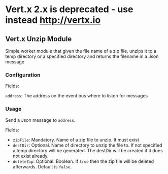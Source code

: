 # Vert.x 2.x is **deprecated** - use instead http://vertx.io

## Vert.x Unzip Module

Simple worker module that given the file name of a zip file, unzips it to a temp directory or a specified directory and returns the filename in a Json message

### Configuration

Fields:

`address`: The address on the event bus where to listen for messages

### Usage

Send a Json message to `address`.

Fields:

* `zipFile`: Mandatory. Name of a zip file to unzip. It must exist
* `destDir`: Optional. Name of directory to unzip the file to. If not specified a temp directory will be generated. The destDir will be created if it does not exist already.
* `deleteZip`: Optional. Boolean. If `true` then the zip file will be deleted afterwards. Default is `false`.
